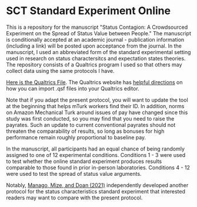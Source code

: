 # SCT Standard Experiment Online
This is a repository for the manuscript "Status Contagion: A Crowdsourced Experiment on the Spread of Status Value between People." The manuscript is conditionally accepted at an academic journal - publication information (including a link) will be posted upon acceptance from the journal. In the manuscript, I used an abbreviated form of the standard experimental setting used in research on status charactersitcs and expectation states theories. The repository consists of a Qualtrics program I used so that others may collect data using the same protocols I have.

[Here is the Qualtrics File](https://github.com/joverto1/SCT-Standard-Experiment-Online/files/6896426/Experimental_Protocol_-_Posted_7-28-21.zip). The Qualtrics website has [helpful directions](https://www.qualtrics.com/support/survey-platform/survey-module/survey-tools/import-and-export-surveys) on how you can import .qsf files into your Qualtrics editor. 

Note that if you adapt the present protocol, you will want to update the tool at the beginning that helps mTurk workers find their ID. In addition, norms on Amazon Mechanical Turk around issues of pay have changed since this study was first conducted, so you may find that you need to raise the payrates. Such an update to current conventional payrates should not threaten the comparability of results, so long as bonuses for high performance remain roughly proportional to baseline pay.

In the manuscript, all participants had an equal chance of being randomly assigned to one of 12 experimental conditions. Conditions 1 - 3 were used to test whether the online standard experiment produces results comparable to those found in prior in-person laboratories. Conditions 4 - 12 were used to test the spread of status value arguments.

Notably, [Manago, Mize, and Doan (2021)](https://github.com/biancamanago/SCTOnlineTasks) independently developed another protocol for the status characteristics standard experiment that interested readers may want to compare with the present protocol.
